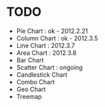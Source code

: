 TODO
=================

* Pie Chart : ok - 2012.2.21
* Column Chart : ok - 2012.3.5
* Line Chart : 2012.3.7
* Area Chart : 2012.3.8
* Bar Chart
* Scatter Chart : ongoing
* Candlestick Chart
* Combo Chart
* Geo Chart
* Treemap